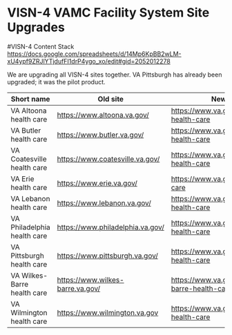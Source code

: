 # VISN-4 VAMC Facility System Site Upgrades

#VISN-4 Content Stack
https://docs.google.com/spreadsheets/d/14Mp6KpBB2wLM-xU4ypf9ZRJlYTjdufFI1drP4ygo_xo/edit#gid=2052012278

We are upgrading all VISN-4 sites together. VA Pittsburgh has already been upgraded; it was the pilot product.

| Short name                  | Old site                         | New site                               | 
| ----------------------------|----------------------------------| ---------------------------------------|
| VA Altoona health care      | https://www.altoona.va.gov/      | https://www.va.gov/altoona-health-care      |
| VA Butler health care       | https://www.butler.va.gov/       | https://www.va.gov/butler-health-care       |
| VA Coatesville health care  | https://www.coatesville.va.gov/  | https://www.va.gov/coatesville-health-care  |
| VA Erie health care         | https://www.erie.va.gov/         | https://www.va.gov/erie-health-care         |
| VA Lebanon health care      | https://www.lebanon.va.gov/      | https://www.va.gov/lebanon-health-care      |
| VA Philadelphia health care | https://www.philadelphia.va.gov/ | https://www.va.gov/philadelphia-health-care |
| VA Pittsburgh health care   | https://www.pittsburgh.va.gov/   | https://www.va.gov/pittsburgh-health-care   | 
| VA Wilkes-Barre health care | https://www.wilkes-barre.va.gov/ | https://www.va.gov/wilkes-barre-health-care |
| VA Wilmington health care   | https://www.wilmington.va.gov    | https://www.va.gov/wilmington-health-care   |
